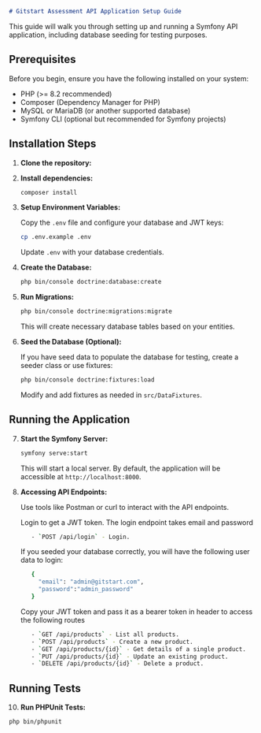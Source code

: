 ```markdown
# Gitstart Assessment API Application Setup Guide
```

This guide will walk you through setting up and running a Symfony API application, including database seeding for testing purposes.

## Prerequisites

Before you begin, ensure you have the following installed on your system:

- PHP (>= 8.2 recommended)
- Composer (Dependency Manager for PHP)
- MySQL or MariaDB (or another supported database)
- Symfony CLI (optional but recommended for Symfony projects)

## Installation Steps

1. **Clone the repository:**

2. **Install dependencies:**

   ```bash
   composer install
   ```

3. **Setup Environment Variables:**

   Copy the `.env` file and configure your database and JWT keys:

   ```bash
   cp .env.example .env
   ```

   Update `.env` with your database credentials.
   
4. **Create the Database:**

   ```bash
   php bin/console doctrine:database:create
   ```

5. **Run Migrations:**

   ```bash
   php bin/console doctrine:migrations:migrate
   ```

   This will create necessary database tables based on your entities.

6. **Seed the Database (Optional):**

   If you have seed data to populate the database for testing, create a seeder class or use fixtures:

   ```bash
   php bin/console doctrine:fixtures:load
   ```

   Modify and add fixtures as needed in `src/DataFixtures`.

## Running the Application

7. **Start the Symfony Server:**

   ```bash
   symfony serve:start
   ```

   This will start a local server. By default, the application will be accessible at `http://localhost:8000`.

8. **Accessing API Endpoints:**

   Use tools like Postman or curl to interact with the API endpoints.

   Login to get a JWT token. The login endpoint takes email and password
   
   ```bash
      - `POST /api/login` - Login.
   ```
   If you seeded your database correctly, you will have the following user data to login:

   ```bash
      {
        "email": "admin@gitstart.com",
        "password":"admin_password"
      }
   ```
   Copy your JWT token and pass it as a bearer token in header to access the following routes
   
   ```bash
      - `GET /api/products` - List all products.
      - `POST /api/products` - Create a new product.
      - `GET /api/products/{id}` - Get details of a single product.
      - `PUT /api/products/{id}` - Update an existing product.
      - `DELETE /api/products/{id}` - Delete a product.
   ```

## Running Tests

10. **Run PHPUnit Tests:**

   ```bash
   php bin/phpunit
   ```
